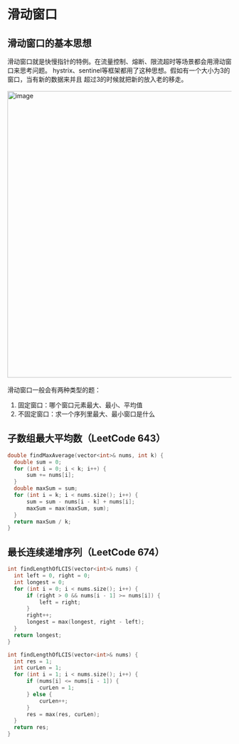 # 滑动窗口

## 滑动窗口的基本思想
滑动窗口就是快慢指针的特例。在流量控制、熔断、限流超时等场景都会用滑动窗口来思考问题。
hystrix、sentinel等框架都用了这种思想。假如有一个大小为3的窗口，当有新的数据来并且
超过3的时候就把新的放入老的移走。<br><br>
<img width="644" alt="image" src="https://github.com/chiewhui1113/AlgorithmNotes/assets/75370269/8253dc4d-4c63-4989-a083-ff6ecfbcf25d">
<br><br>
滑动窗口一般会有两种类型的题：
1. 固定窗口：哪个窗口元素最大、最小、平均值
2. 不固定窗口：求一个序列里最大、最小窗口是什么

## 子数组最大平均数（LeetCode 643）
```C++
double findMaxAverage(vector<int>& nums, int k) {
  double sum = 0;
  for (int i = 0; i < k; i++) {
      sum += nums[i];
  }
  double maxSum = sum;
  for (int i = k; i < nums.size(); i++) {
      sum = sum - nums[i - k] + nums[i];
      maxSum = max(maxSum, sum);
  }
  return maxSum / k;
}
```

## 最长连续递增序列（LeetCode 674）
```C++
int findLengthOfLCIS(vector<int>& nums) {
  int left = 0, right = 0;
  int longest = 0;
  for (int i = 0; i < nums.size(); i++) {
      if (right > 0 && nums[i - 1] >= nums[i]) {
          left = right;
      }
      right++;
      longest = max(longest, right - left);
  }
  return longest;
}
```
```C++
int findLengthOfLCIS(vector<int>& nums) {
  int res = 1;
  int curLen = 1;
  for (int i = 1; i < nums.size(); i++) {
      if (nums[i] <= nums[i - 1]) {
          curLen = 1;
      } else {
          curLen++;
      }
      res = max(res, curLen);
  }
  return res;
}
```
